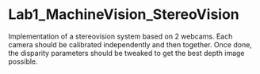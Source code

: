 # Lab1_MachineVision_StereoVision

Implementation of a stereovision system based on 2 webcams.
Each camera should be calibrated independently and then together. Once done, the disparity parameters should be tweaked to get the best depth image possible.